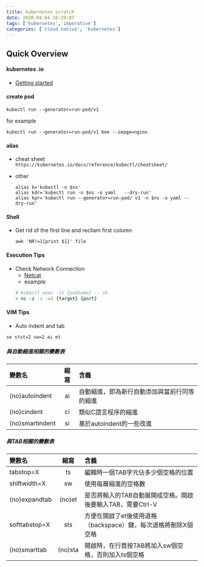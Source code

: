 ```yaml
---
title: kubernetes scratch
date: 2020-04-04 16:29:07
tags: ['kubernetes','imperative']
categories: ['cloud native', 'kubernetes']
---
```


## Quick Overview
#### kubernetes .io
- [Getting started](https://kubernetes.io/docs/reference/generated/kubectl/kubectl-commands#-em-deployment-em-)

#### create pod
`kubectl run --generator=run-pod/v1`

for example

`kubectl run --generator=run-pod/v1 bee --image=nginx`

#### alias

- cheat sheet
`https://kubernetes.io/docs/reference/kubectl/cheatsheet/`

- other
    ```
    alias k='kubectl -n $ns'
    alias kdr='kubectl run -n $ns -o yaml   --dry-run'
    alias kpr='kubectl run --generator=run-pod/ v1 -n $ns -o yaml --dry-run'
    ```



#### Shell
- Get rid of the first line and recliam first column
    ```
    awk 'NR!=1{print $1}' file
    ```

#### Execution Tips
- Check Network Connection
    - [Netcat](https://blog.gtwang.org/linux/linux-utility-netcat-examples/)
    - example
    ```bash
    # kubectl exec -it {podname} -- sh
    > nc -z -v -w1 {target} {port}
    ```

#### VIM Tips
- Auto indent and tab
```bash
se stst=2 sw=2 ai et
```


##### 與自動縮進相關的變數表
變數名|縮寫|含義
:---|:---:|:---
(no)autoindent |ai | 自動縮進，即為新行自動添加與當前行同等的縮進
(no)cindent | ci | 類似C語言程序的縮進
(no)smartindent |si | 基於autoindent的一些改進

##### 與TAB相關的變數表
變數名|縮寫|含義
:---|:---:|:---|
tabstop=X|ts|編輯時一個TAB字元佔多少個空格的位置|
shiftwidth=X|sw|使用每層縮進的空格數
(no)expandtab|(no)et|是否將輸入的TAB自動展開成空格。開啟後要輸入TAB，需要Ctrl-V<TAB>
softtabstop=X|sts|方便在開啟了et後使用退格（backspace）鍵，每次退格將刪除X個空格
(no)smarttab|(no)sta|開啟時，在行首按TAB將加入sw個空格，否則加入ts個空格